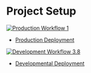 # Project Setup

[![Production Workflow 1](https://github.com/kaw42/kaw42P3/actions/workflows/prod.yml/badge.svg)](https://github.com/kaw42/kaw42P3/actions/workflows/prod.yml)
* [Production Deployment](https://kaw42-p3-prod.herokuapp.com/)


[![Development Workflow 3.8](https://github.com/kaw42/kaw42P3/actions/workflows/dev.yml/badge.svg)](https://github.com/kaw42/kaw42P3/actions/workflows/dev.yml)
* [Developmental Deployment](https://kaw42-p3-dev.herokuapp.com/)
      